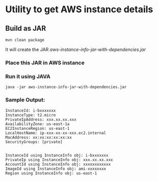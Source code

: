 # Utility to get AWS instance details

## Build as JAR
```
mvn clean package
```

It will create the JAR _aws-instance-info-jar-with-dependencies.jar_

### Place this JAR in AWS instance

### Run it using JAVA
```
java -jar aws-instance-info-jar-with-dependencies.jar
```
    
### Sample Output:

```
InstanceId: i-bxxxxxxx
InstanceType: t2.micro
PrivateIpAddress: xxx.xx.xx.xxx
AvailabilityZone: us-east-1a
EC2InstanceRegion: us-east-1
LocalHostName: ip-xxx-xx-xx-xxx.ec2.internal
MacAddress: xx:xx:xx:xx:xx:xx
SecurityGroups: [private]


InstanceId using InstanceInfo obj: i-bxxxxxxx
PrivateIp using InstanceInfo obj: xxx.xx.xx.xxx
AccountId using InstanceInfo obj: xxxxxxxxxxxx
ImageId using InstanceInfo obj: ami-xxxxxxxx
Region using InstanceInfo obj: us-east-1
```
